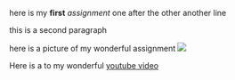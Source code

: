 here is my **first**  *assignment*
one after the other
another line


this is a second paragraph


here is a picture of my wonderful assignment
![](calipers.jpg)

Here is a to my wonderful
[youtube video](https://www.youtube.com/watch?v=bIZsnKGV8TE)
